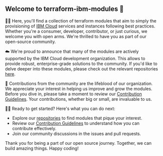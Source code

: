 ## Welcome to terraform-ibm-modules 👋

🙋‍♀️ Here, you'll find a collection of terraform modules that aim to simply the provisioning of [IBM Cloud](https://www.ibm.com/cloud) services and instances following best practices. Whether you're a consumer, developer, contributor, or just curious, we welcome you with open arms. 
We're thrilled to have you as part of our open-source community. 

☁️ We're proud to announce that many of the modules are actively supported by the IBM Cloud development organization. This allows to provide robust, enterprise-grade solutions to the community. If you'd like to delve deeper into these modules, please check out the relevant repositories [here](https://github.com/topics/core-team?l=hcl).

🤝 Contributions from the community are the lifeblood of our organization. We appreciate your interest in helping us improve and grow the modules. Before you dive in, please take a moment to review our [Contribution Guidelines](https://terraform-ibm-modules.github.io/documentation/#/contribute-module). Your contributions, whether big or small, are invaluable to us.

👩‍💻 Ready to get started? Here's what you can do next:
- Explore our [repositories](https://github.com/topics/core-team?l=hcl) to find modules that pique your interest.
- Review our [Contribution Guidelines](https://terraform-ibm-modules.github.io/documentation/#/contribute-module) to understand how you can contribute effectively.
- Join our community discussions in the issues and pull requests.

Thank you for being a part of our open source journey. Together, we can build amazing things. Happy coding!
